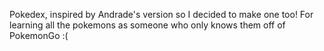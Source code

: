 Pokedex, inspired by Andrade's version so I decided to make one too! For learning all the pokemons as someone who only knows them off of PokemonGo :(
